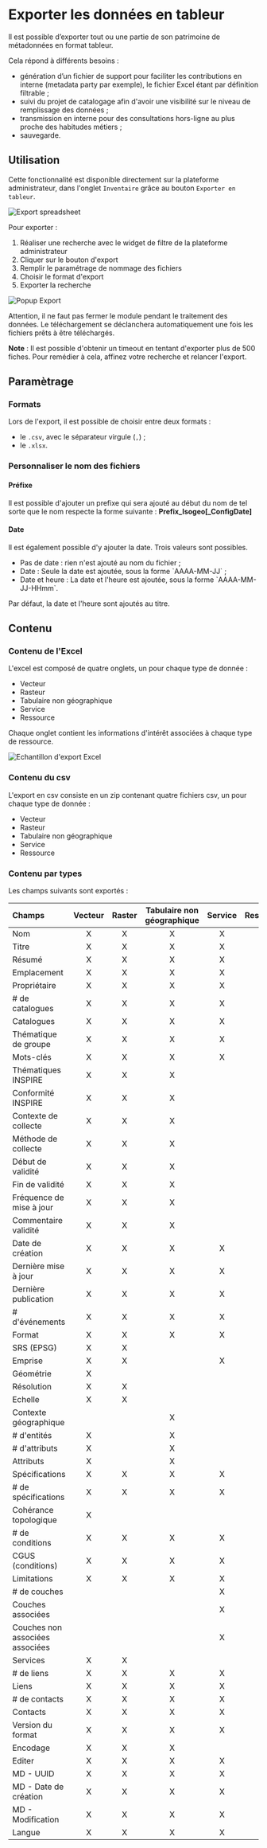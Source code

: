 # Exporter les données en tableur

Il est possible d’exporter tout ou une partie de son patrimoine de métadonnées en format tableur.

Cela répond à différents besoins :

* génération d’un fichier de support pour faciliter les contributions en interne (metadata party par exemple), le fichier Excel étant par définition filtrable ;
* suivi du projet de catalogage afin d'avoir une visibilité sur le niveau de remplissage des données ;
* transmission en interne pour des consultations hors-ligne au plus proche des habitudes métiers ;
* sauvegarde.

## Utilisation

Cette fonctionnalité est disponible directement sur la plateforme administrateur, dans l'onglet `Inventaire` grâce au bouton `Exporter en tableur`.

![Export spreadsheet](/assets/exportFullPage.png)

Pour exporter :

1. Réaliser une recherche avec le widget de filtre de la plateforme administrateur
2. Cliquer sur le bouton d'export
3. Remplir le paramétrage de nommage des fichiers
4. Choisir le format d'export
5. Exporter la recherche

![Popup Export](/assets/exportModal.png)

Attention, il ne faut pas fermer le module pendant le traitement des données. Le téléchargement se déclanchera automatiquement une fois les fichiers prêts à être téléchargés.

**Note** : Il est possible d'obtenir un timeout en tentant d'exporter plus de 500 fiches. Pour remédier à cela, affinez votre recherche et relancer l'export.

## Paramètrage

### Formats

Lors de l'export, il est possible de choisir entre deux formats :

* le `.csv`, avec le séparateur virgule (`,`) ;
* le `.xlsx`.

### Personnaliser le nom des fichiers

#### Préfixe

Il est possible d'ajouter un prefixe qui sera ajouté au début du nom de tel sorte que le nom respecte la forme suivante : **Prefix_Isogeo[_ConfigDate]**

#### Date

Il est également possible d'y ajouter la date. Trois valeurs sont possibles.

* Pas de date : rien n'est ajouté au nom du fichier ;
* Date : Seule la date est ajoutée, sous la forme \`AAAA-MM-JJ\` ;
* Date et heure : La date et l'heure est ajoutée, sous la forme \`AAAA-MM-JJ-HHmm\`.

Par défaut, la date et l'heure sont ajoutés au titre.

## Contenu

### Contenu de l'Excel

L'excel est composé de quatre onglets, un pour chaque type de donnée :

* Vecteur
* Rasteur
* Tabulaire non géographique
* Service
* Ressource

Chaque onglet contient les informations d'intérêt associées à chaque type de ressource.

![Echantillon d'export Excel](/assets/excelspreadsheet.png)

### Contenu du csv

L'export en csv consiste en un zip contenant quatre fichiers csv, un pour chaque type de donnée :

* Vecteur
* Rasteur
* Tabulaire non géographique
* Service
* Ressource

### Contenu par types

Les champs suivants sont exportés :

| Champs       | Vecteur      | Raster | Tabulaire non géographique | Service | Ressource |
| :------------- | :---------: |:---------:|:---------:|:---------:|:---------:|
| Nom | X | X | X | X | |
| Titre | X | X | X | X | X |
| Résumé | X | X | X | X |X |
| Emplacement | X | X | X | X | X |
| Propriétaire | X | X | X | X | X |
| # de catalogues | X | X | X | X | X |
| Catalogues | X | X | X | X | X |
| Thématique de groupe | X | X | X | X | X |
| Mots-clés | X | X | X | X | X |
| Thématiques INSPIRE | X | X | X |  | |
| Conformité INSPIRE | X | X | X |  | |
| Contexte de collecte | X | X | X |  | |
| Méthode de collecte | X | X | X |  | |
| Début de validité | X | X | X |  | |
| Fin de validité | X | X | X |  |  |
| Fréquence de mise à jour | X | X | X |  |  |
| Commentaire validité | X | X | X |  |  |
| Date de création | X | X | X | X | X |
| Dernière mise à jour | X | X | X | X | X |
| Dernière publication | X | X | X | X | X |
| # d'événements | X | X | X | X | X |
| Format | X | X | X | X | X |
| SRS (EPSG) | X | X |  |  |  |
| Emprise | X | X |  | X |  |
| Géométrie | X |  |  |  |  |
| Résolution | X | X |  |  |  |
| Echelle | X | X |  |  |  |
| Contexte géographique |  |  | X |  |  |
| # d'entités | X |  | X |  |  |
| # d'attributs | X |  | X |  |  |
| Attributs | X |  | X |  |  |
| Spécifications | X | X | X | X |  |
| # de spécifications | X | X | X | X |  |
| Cohérance topologique | X |  |  |  |  |
| # de conditions | X | X | X | X | X |
| CGUS (conditions) | X | X | X | X | X |
| Limitations | X | X | X | X | X |
| # de couches |  |  |  | X |  |
| Couches associées |  |  |  | X |  |
| Couches non associées associées |  |  |  | X |  |
| Services | X | X |  |  |  |
| # de liens | X | X | X | X | X |
| Liens | X | X | X | X | X |
| # de contacts | X | X | X | X | X |
| Contacts | X | X | X | X | X |
| Version du format | X | X | X | X |  |
| Encodage | X | X | X |  |  |
| Editer | X | X | X | X | X |
| MD - UUID | X | X | X | X | X |
| MD - Date de création | X | X | X | X | X |
| MD - Modification | X | X | X | X | X |
| Langue | X | X | X | X | X |
